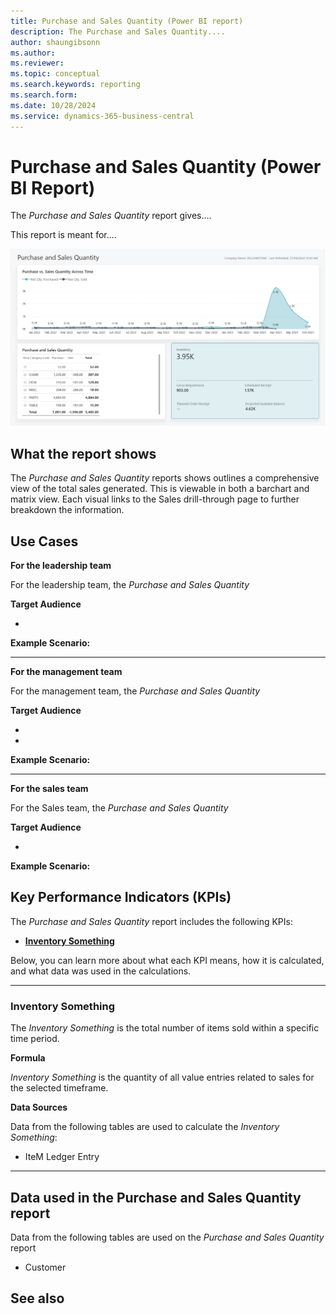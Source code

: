 ```yaml
---
title: Purchase and Sales Quantity (Power BI report)
description: The Purchase and Sales Quantity....
author: shaungibsonn
ms.author: 
ms.reviewer: 
ms.topic: conceptual
ms.search.keywords: reporting
ms.search.form: 
ms.date: 10/28/2024
ms.service: dynamics-365-business-central
---
```


# Purchase and Sales Quantity (Power BI Report)

The *Purchase and Sales Quantity* report gives....

This report is meant for....

![Purchase and Sales Quantity](/business-central/media/inventory/purchase-and-sales-quantity.png "Purchase and Sales Quantity - Screenshot")

## What the report shows

The *Purchase and Sales Quantity* reports shows outlines a comprehensive view of the total sales generated. This is viewable in both a barchart and matrix view. Each visual links to the Sales drill-through page to further breakdown the information.


## Use Cases

**For the leadership team**

For the leadership team, the *Purchase and Sales Quantity* 

**Target Audience**

- 

**Example Scenario:** 

---

**For the management team**

For the management team, the *Purchase and Sales Quantity*

**Target Audience**

- 
- 

**Example Scenario:** 

---

**For the sales team**

For the Sales team, the *Purchase and Sales Quantity*  

**Target Audience**

- 

**Example Scenario:** 

## Key Performance Indicators (KPIs)

The *Purchase and Sales Quantity* report includes the following KPIs:

- [**Inventory Something**](#)

Below, you can learn more about what each KPI means, how it is calculated, and what data was used in the calculations.

---
### Inventory Something

The *Inventory Something* is the total number of items sold within a specific time period.

**Formula**  

*Inventory Something* is the quantity of all value entries related to sales for the selected timeframe.

**Data Sources**

Data from the following tables are used to calculate the *Inventory Something*:
- IteM Ledger Entry

---
## Data used in the Purchase and Sales Quantity report

Data from the following tables are used on the *Purchase and Sales Quantity* report
- Customer


## See also